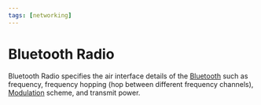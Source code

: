 ```yaml
---
tags: [networking]
---
```


# Bluetooth Radio

Bluetooth Radio specifies the air interface details of the
[Bluetooth](202304212236.md) such as frequency, frequency hopping (hop between
different frequency channels), [Modulation](202304061543.md) scheme, and
transmit power.
